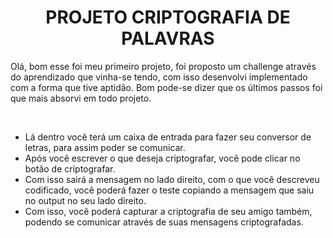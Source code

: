 <div align="center">
<h1>PROJETO CRIPTOGRAFIA DE PALAVRAS</h1>
</div>

<p>Olá, bom esse foi meu primeiro projeto, foi proposto um challenge através do aprendizado que vinha-se tendo, com isso desenvolvi implementado com a forma que tive aptidão.
Bom pode-se dizer que os últimos passos foi que mais absorvi em todo projeto.</p><br>

+ Lá dentro você terá um caixa de entrada para fazer seu conversor de letras, para assim poder se comunicar.
+ Após você escrever o que deseja criptografar, você pode clicar no botão de criptografar.
+ Com isso sairá a mensagem no lado direito, com o que você descreveu codificado, você poderá fazer o teste copiando a mensagem que saiu no output no seu lado direito.
+ Com isso, você poderá capturar a criptografia de seu amigo também, podendo se comunicar através de suas mensagens criptografadas.


